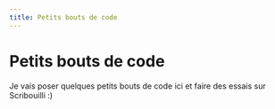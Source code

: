 ```yaml
---
title: Petits bouts de code
---
```

# Petits bouts de code

Je vais poser quelques petits bouts de code ici et faire des essais sur Scribouilli :)